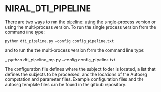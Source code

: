 # NIRAL_DTI_PIPELINE

There are two ways to run the pipeline: using the single-process version or using the multi-process version. To run the single process version from the command line type:

```python
python dti_pipeline.py –config config_pipeline.txt
```

and to run the the multi-process version form the command line type:

_ python dti_pipeline_mp.py –config config_pipeline.txt

The configuration file defines where the subject folder is located, a list that defines the subjects to be processed, and the locations of the Autoseg computation and parameter files. Example configuration files and the autoseg template files can be found in the gitbub repository. 


